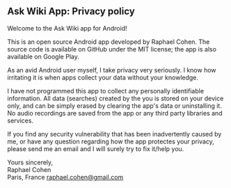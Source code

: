 ## Ask Wiki App: Privacy policy

Welcome to the Ask Wiki app for Android!

This is an open source Android app developed by Raphael Cohen. The source code is available on GitHub under the MIT license; the app is also available on Google Play.

As an avid Android user myself, I take privacy very seriously.
I know how irritating it is when apps collect your data without your knowledge.

I have not programmed this app to collect any personally identifiable information. All data (searches) created by the you is stored on your device only, and can be simply erased by clearing the app's data or uninstalling it.
No audio recordings are saved from the app or any third party libraries and services.

If you find any security vulnerability that has been inadvertently caused by me, or have any question regarding how the app protectes your privacy, please send me an email and I will surely try to fix it/help you.

Yours sincerely,  
Raphael Cohen  
Paris, France
raphael.cohen@gmail.com
